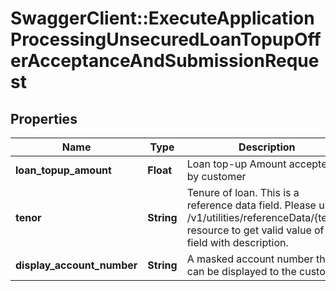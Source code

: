# SwaggerClient::ExecuteApplicationProcessingUnsecuredLoanTopupOfferAcceptanceAndSubmissionRequest

## Properties
Name | Type | Description | Notes
------------ | ------------- | ------------- | -------------
**loan_topup_amount** | **Float** | Loan top-up Amount accepted by customer | 
**tenor** | **String** | Tenure of loan. This is a reference data field. Please use /v1/utilities/referenceData/{tenor} resource to get valid value of this field with description. | 
**display_account_number** | **String** | A masked account number that can be displayed to the customer | 

